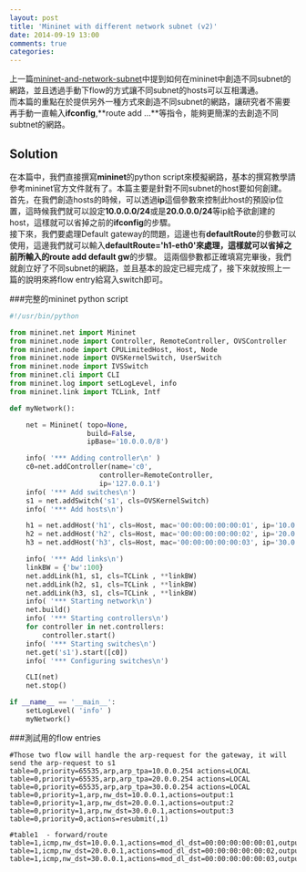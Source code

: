 ```yaml
---
layout: post
title: 'Mininet with different network subnet (v2)'
date: 2014-09-19 13:00
comments: true
categories: 
---
```

上一篇[mininet-and-network-subnet](http://logdown.com/account/posts/203260-mininet-and-network-subnet/edit)中提到如何在mininet中創造不同subnet的網路，並且透過手動下flow的方式讓不同subnet的hosts可以互相溝通。  
而本篇的重點在於提供另外一種方式來創造不同subnet的網路，讓研究者不需要再手動一直輸入**ifconfig**,**route add ...**等指令，能夠更簡潔的去創造不同subtnet的網路。

<!--more-->

Solution
--------
在本篇中，我們直接撰寫**mininet**的python script來模擬網路，基本的撰寫教學請參考mininet官方文件就有了。本篇主要是針對不同subnet的host要如何創建。  
首先，在我們創造hosts的時候，可以透過**ip**這個參數來控制此host的預設ip位置，這時候我們就可以設定**10.0.0.0/24**或是**20.0.0.0/24**等ip給予欲創建的host，這樣就可以省掉之前的**ifconfig**的步驟。  
接下來，我們要處理Default gateway的問題，這邊也有**defaultRoute**的參數可以使用，這邊我們就可以輸入**defaultRoute='h1-eth0'**來處理，這樣就可以省掉之前所輸入的**route add default gw**的步驟。
這兩個參數都正確填寫完畢後，我們就創立好了不同subnet的網路，並且基本的設定已經完成了，接下來就按照上一篇的說明來將flow entry給寫入switch即可。

###完整的mininet python script
``` python
#!/usr/bin/python

from mininet.net import Mininet
from mininet.node import Controller, RemoteController, OVSController
from mininet.node import CPULimitedHost, Host, Node
from mininet.node import OVSKernelSwitch, UserSwitch
from mininet.node import IVSSwitch
from mininet.cli import CLI
from mininet.log import setLogLevel, info
from mininet.link import TCLink, Intf

def myNetwork():

    net = Mininet( topo=None,
                   build=False,
                   ipBase='10.0.0.0/8')

    info( '*** Adding controller\n' )
    c0=net.addController(name='c0',
                      controller=RemoteController,
                      ip='127.0.0.1')
    info( '*** Add switches\n')
    s1 = net.addSwitch('s1', cls=OVSKernelSwitch)
    info( '*** Add hosts\n')

    h1 = net.addHost('h1', cls=Host, mac='00:00:00:00:00:01', ip='10.0.0.1/24', defaultRoute='h1-eth0')
    h2 = net.addHost('h2', cls=Host, mac='00:00:00:00:00:02', ip='20.0.0.1/24', defaultRoute='h2-eth0')
    h3 = net.addHost('h3', cls=Host, mac='00:00:00:00:00:03', ip='30.0.0.1/24', defaultRoute='h3-eth0')

    info( '*** Add links\n')
    linkBW = {'bw':100}
    net.addLink(h1, s1, cls=TCLink , **linkBW)
    net.addLink(h2, s1, cls=TCLink , **linkBW)
    net.addLink(h3, s1, cls=TCLink , **linkBW)
    info( '*** Starting network\n')
    net.build()
    info( '*** Starting controllers\n')
    for controller in net.controllers:
        controller.start()
    info( '*** Starting switches\n')
    net.get('s1').start([c0])
    info( '*** Configuring switches\n')

    CLI(net)
    net.stop()

if __name__ == '__main__':
    setLogLevel( 'info' )
    myNetwork()
```


###測試用的flow entries

```
#Those two flow will handle the arp-request for the gateway, it will send the arp-request to s1
table=0,priority=65535,arp,arp_tpa=10.0.0.254 actions=LOCAL
table=0,priority=65535,arp,arp_tpa=20.0.0.254 actions=LOCAL
table=0,priority=65535,arp,arp_tpa=30.0.0.254 actions=LOCAL
table=0,priority=1,arp,nw_dst=10.0.0.1,actions=output:1
table=0,priority=1,arp,nw_dst=20.0.0.1,actions=output:2
table=0,priority=1,arp,nw_dst=30.0.0.1,actions=output:3
table=0,priority=0,actions=resubmit(,1)

#table1  - forward/route
table=1,icmp,nw_dst=10.0.0.1,actions=mod_dl_dst=00:00:00:00:00:01,output:1
table=1,icmp,nw_dst=20.0.0.1,actions=mod_dl_dst=00:00:00:00:00:02,output:2
table=1,icmp,nw_dst=30.0.0.1,actions=mod_dl_dst=00:00:00:00:00:03,output:3
```
